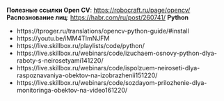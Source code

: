 
<b>Полезные ссылки Open CV</b>: https://robocraft.ru/page/opencv/
<b>Распознование лиц</b>: https://habr.com/ru/post/260741/
<b>Python</b>
<ul>
  <li>https://tproger.ru/translations/opencv-python-guide/#install
</li>
   <li>https://youtu.be/iMM4TImNJFM</li>
   <li> https://live.skillbox.ru/playlists/code/python/
</li>
   <li>https://live.skillbox.ru/webinars/code/izuchaem-osnovy-python-dlya-raboty-s-neirosetyami141220/</li>
  <li>https://live.skillbox.ru/webinars/code/ispolzuem-neiroseti-dlya-raspoznavaniya-obektov-na-izobrazhenii151220/
</li>
  <li>https://live.skillbox.ru/webinars/code/sozdayom-prilozhenie-dlya-monitoringa-obektov-na-video161220/</li>
</ul>
